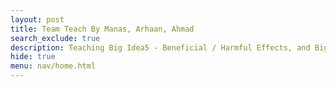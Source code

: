 ```yaml
---
layout: post
title: Team Teach By Manas, Arhaan, Ahmad 
search_exclude: true
description: Teaching Big Idea5 - Beneficial / Harmful Effects, and Big Idea3 - Lists and Filtering Algorithm
hide: true
menu: nav/home.html
---
```



